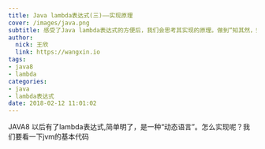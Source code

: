 ```yaml
---
title: Java lambda表达式(三)——实现原理
cover: /images/java.png
subtitle: 感受了Java lambda表达式的方便后，我们会思考其实现的原理。做到“知其然，知其所以然” 
author: 
  nick: 王欣
  link: https://wangxin.io
tags:
- java8
- lambda
categories: 
- java
- lambda表达式 
date: 2018-02-12 11:01:02
---
```


JAVA8 以后有了lambda表达式,简单明了，是一种“动态语言”。怎么实现呢？我们要看一下jvm的基本代码